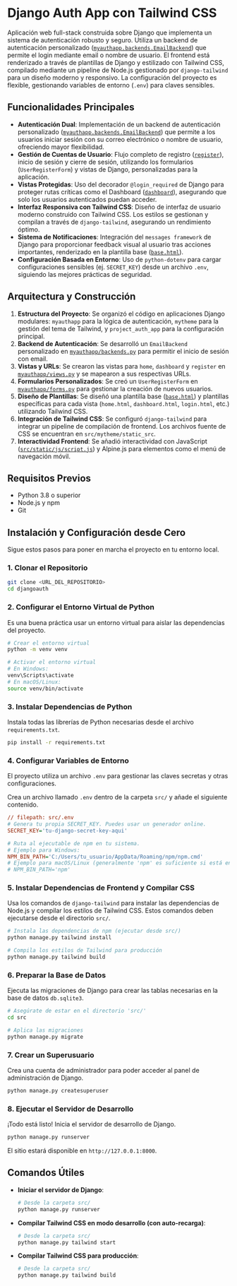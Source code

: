 # Django Auth App con Tailwind CSS

Aplicación web full-stack construida sobre Django que implementa un sistema de autenticación robusto y seguro. Utiliza un backend de autenticación personalizado ([`myauthapp.backends.EmailBackend`](src/myauthapp/backends.py)) que permite el login mediante email o nombre de usuario. El frontend está renderizado a través de plantillas de Django y estilizado con Tailwind CSS, compilado mediante un pipeline de Node.js gestionado por `django-tailwind` para un diseño moderno y responsivo. La configuración del proyecto es flexible, gestionando variables de entorno (`.env`) para claves sensibles.

## Funcionalidades Principales

-   **Autenticación Dual**: Implementación de un backend de autenticación personalizado ([`myauthapp.backends.EmailBackend`](src/myauthapp/backends.py)) que permite a los usuarios iniciar sesión con su correo electrónico o nombre de usuario, ofreciendo mayor flexibilidad.
-   **Gestión de Cuentas de Usuario**: Flujo completo de registro ([`register`](src/myauthapp/views.py)), inicio de sesión y cierre de sesión, utilizando los formularios (`UserRegisterForm`) y vistas de Django, personalizadas para la aplicación.
-   **Vistas Protegidas**: Uso del decorador `@login_required` de Django para proteger rutas críticas como el Dashboard ([`dashboard`](src/myauthapp/views.py)), asegurando que solo los usuarios autenticados puedan acceder.
-   **Interfaz Responsiva con Tailwind CSS**: Diseño de interfaz de usuario moderno construido con Tailwind CSS. Los estilos se gestionan y compilan a través de `django-tailwind`, asegurando un rendimiento óptimo.
-   **Sistema de Notificaciones**: Integración del `messages framework` de Django para proporcionar feedback visual al usuario tras acciones importantes, renderizado en la plantilla base ([`base.html`](src/templates/base.html)).
-   **Configuración Basada en Entorno**: Uso de `python-dotenv` para cargar configuraciones sensibles (ej. `SECRET_KEY`) desde un archivo `.env`, siguiendo las mejores prácticas de seguridad.

## Arquitectura y Construcción

1.  **Estructura del Proyecto**: Se organizó el código en aplicaciones Django modulares: `myauthapp` para la lógica de autenticación, `mytheme` para la gestión del tema de Tailwind, y `project_auth_app` para la configuración principal.
2.  **Backend de Autenticación**: Se desarrolló un `EmailBackend` personalizado en [`myauthapp/backends.py`](src/myauthapp/backends.py) para permitir el inicio de sesión con email.
3.  **Vistas y URLs**: Se crearon las vistas para `home`, `dashboard` y `register` en [`myauthapp/views.py`](src/myauthapp/views.py) y se mapearon a sus respectivas URLs.
4.  **Formularios Personalizados**: Se creó un `UserRegisterForm` en [`myauthapp/forms.py`](src/myauthapp/forms.py) para gestionar la creación de nuevos usuarios.
5.  **Diseño de Plantillas**: Se diseñó una plantilla base ([`base.html`](src/templates/base.html)) y plantillas específicas para cada vista (`home.html`, `dashboard.html`, `login.html`, etc.) utilizando Tailwind CSS.
6.  **Integración de Tailwind CSS**: Se configuró `django-tailwind` para integrar un pipeline de compilación de frontend. Los archivos fuente de CSS se encuentran en `src/mytheme/static_src`.
7.  **Interactividad Frontend**: Se añadió interactividad con JavaScript ([`src/static/js/script.js`](src/static/js/script.js)) y Alpine.js para elementos como el menú de navegación móvil.

## Requisitos Previos

-   Python 3.8 o superior
-   Node.js y npm
-   Git

## Instalación y Configuración desde Cero

Sigue estos pasos para poner en marcha el proyecto en tu entorno local.

### 1. Clonar el Repositorio

```bash
git clone <URL_DEL_REPOSITORIO>
cd djangoauth
```

### 2. Configurar el Entorno Virtual de Python

Es una buena práctica usar un entorno virtual para aislar las dependencias del proyecto.

```bash
# Crear el entorno virtual
python -m venv venv

# Activar el entorno virtual
# En Windows:
venv\Scripts\activate
# En macOS/Linux:
source venv/bin/activate
```

### 3. Instalar Dependencias de Python

Instala todas las librerías de Python necesarias desde el archivo `requirements.txt`.

```bash
pip install -r requirements.txt
```

### 4. Configurar Variables de Entorno

El proyecto utiliza un archivo `.env` para gestionar las claves secretas y otras configuraciones.

Crea un archivo llamado `.env` dentro de la carpeta `src/` y añade el siguiente contenido.

```ini
// filepath: src/.env
# Genera tu propia SECRET_KEY. Puedes usar un generador online.
SECRET_KEY='tu-django-secret-key-aqui'

# Ruta al ejecutable de npm en tu sistema.
# Ejemplo para Windows:
NPM_BIN_PATH='C:/Users/tu_usuario/AppData/Roaming/npm/npm.cmd'
# Ejemplo para macOS/Linux (generalmente 'npm' es suficiente si está en el PATH):
# NPM_BIN_PATH='npm'
```

### 5. Instalar Dependencias de Frontend y Compilar CSS

Usa los comandos de `django-tailwind` para instalar las dependencias de Node.js y compilar los estilos de Tailwind CSS. Estos comandos deben ejecutarse desde el directorio `src/`.

```bash
# Instala las dependencias de npm (ejecutar desde src/)
python manage.py tailwind install

# Compila los estilos de Tailwind para producción
python manage.py tailwind build
```

### 6. Preparar la Base de Datos

Ejecuta las migraciones de Django para crear las tablas necesarias en la base de datos `db.sqlite3`.

```bash
# Asegúrate de estar en el directorio 'src/'
cd src

# Aplica las migraciones
python manage.py migrate
```

### 7. Crear un Superusuario

Crea una cuenta de administrador para poder acceder al panel de administración de Django.

```bash
python manage.py createsuperuser
```

### 8. Ejecutar el Servidor de Desarrollo

¡Todo está listo! Inicia el servidor de desarrollo de Django.

```bash
python manage.py runserver
```

El sitio estará disponible en `http://127.0.0.1:8000`.

## Comandos Útiles

-   **Iniciar el servidor de Django**:
    ```bash
    # Desde la carpeta src/
    python manage.py runserver
    ```

-   **Compilar Tailwind CSS en modo desarrollo (con auto-recarga)**:
    ```bash
    # Desde la carpeta src/
    python manage.py tailwind start
    ```

-   **Compilar Tailwind CSS para producción**:
    ```bash
    # Desde la carpeta src/
    python manage.py tailwind build
    ```
